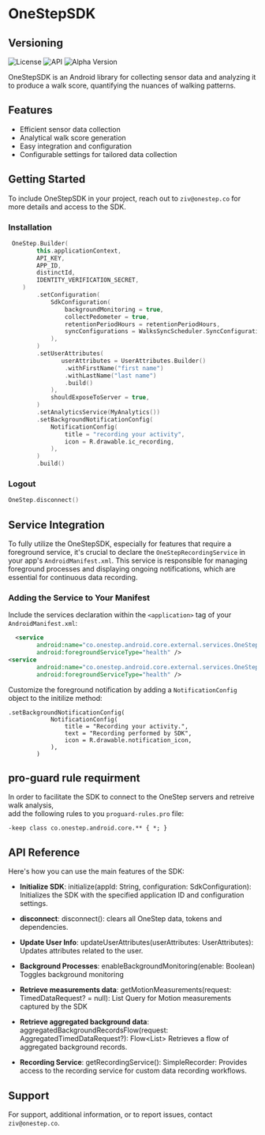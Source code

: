 # OneStepSDK

## Versioning

![License](https://img.shields.io/badge/license-Apache%202.0-blue.svg)
![API](https://img.shields.io/badge/API-26%2B-brightgreen.svg)
![Alpha Version](https://img.shields.io/badge/beta-0.6.10-red.svg)

OneStepSDK is an Android library for collecting sensor data and analyzing it to produce a walk score, quantifying the nuances of walking patterns.

## Features

- Efficient sensor data collection
- Analytical walk score generation
- Easy integration and configuration
- Configurable settings for tailored data collection

## Getting Started

To include OneStepSDK in your project, reach out to `ziv@onestep.co` for more details and access to the SDK.

### Installation

```kotlin
 OneStep.Builder(
        this.applicationContext,
        API_KEY,
        APP_ID,
        distinctId,
        IDENTITY_VERIFICATION_SECRET,
    )
        .setConfiguration(
            SdkConfiguration(
                backgroundMonitoring = true,
                collectPedometer = true,
                retentionPeriodHours = retentionPeriodHours,
                syncConfigurations = WalksSyncScheduler.SyncConfigurations.Enhanced,
            ),
        )
        .setUserAttributes(
               userAttributes = UserAttributes.Builder()
                .withFirstName("first name")
                .withLastName("last name")
                .build()
            ),
            shouldExposeToServer = true,
        )
        .setAnalyticsService(MyAnalytics())
        .setBackgroundNotificationConfig(
            NotificationConfig(
                title = "recording your activity",
                icon = R.drawable.ic_recording,
            ),
        )
        .build()
```

### Logout
```kotlin
OneStep.disconnect()
```

## Service Integration

To fully utilize the OneStepSDK, especially for features that require a foreground service, it's crucial to declare the `OneStepRecordingService` in your app's `AndroidManifest.xml`. This service is responsible for managing foreground processes and displaying ongoing notifications, which are essential for continuous data recording.

### Adding the Service to Your Manifest

Include the services declaration within the `<application>` tag of your `AndroidManifest.xml`:

```xml
  <service
        android:name="co.onestep.android.core.external.services.OneStepRecordingService"
        android:foregroundServiceType="health" />
<service
        android:name="co.onestep.android.core.external.services.OneStepForegroundService"
        android:foregroundServiceType="health" />
```

Customize the foreground notification by adding a `NotificationConfig` object to the initilize method:
```
.setBackgroundNotificationConfig(
            NotificationConfig(
                title = "Recording your activity.",
                text = "Recording performed by SDK",
                icon = R.drawable.notification_icon,
            ),
        )
```

## pro-guard rule requirment
In order to facilitate the SDK to connect to the OneStep servers and retreive walk analysis,  
add the following rules to you `proguard-rules.pro` file:

`-keep class co.onestep.android.core.** { *; } `

## API Reference

Here's how you can use the main features of the SDK:

- **Initialize SDK**: initialize(appId: String, configuration: SdkConfiguration):
  Initializes the SDK with the specified application ID and configuration settings.

- **disconnect**: disconnect():
  clears all OneStep data, tokens and dependencies.

- **Update User Info**: updateUserAttributes(userAttributes: UserAttributes):
  Updates attributes related to the user.

- **Background Processes**: enableBackgroundMonitoring(enable: Boolean)
  Toggles background monitoring

- **Retrieve measurements data**: getMotionMeasurements(request: TimedDataRequest? = null): List<MotionMeasurement>
  Query for Motion measurements captured by the SDK

- **Retrieve aggregated background data**: aggregatedBackgroundRecordsFlow(request: AggregatedTimedDataRequest?): Flow<List<AggregatedBackgroundActivity>>
  Retrieves a flow of aggregated background records.

- **Recording Service**: getRecordingService(): SimpleRecorder:
  Provides access to the recording service for custom data recording workflows.

## Support

For support, additional information, or to report issues, contact `ziv@onestep.co`.